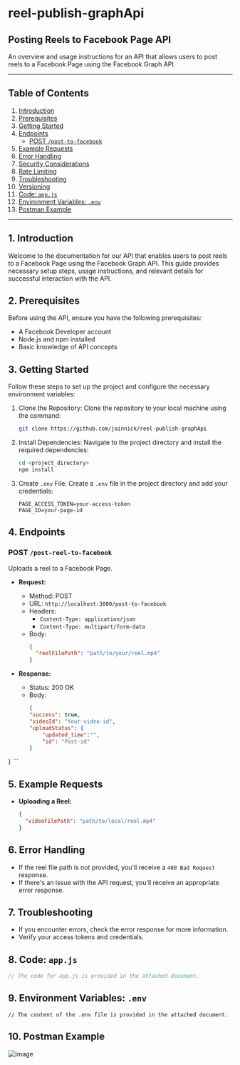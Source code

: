 # reel-publish-graphApi
## Posting Reels to Facebook Page API

An overview and usage instructions for an API that allows users to post reels to a Facebook Page using the Facebook Graph API.

---

## Table of Contents

1. [Introduction](#introduction)
2. [Prerequisites](#prerequisites)
3. [Getting Started](#getting-started)
4. [Endpoints](#endpoints)
   - [POST `/post-to-facebook`](#post-to-facebook)
5. [Example Requests](#example-requests)
6. [Error Handling](#error-handling)
7. [Security Considerations](#security-considerations)
8. [Rate Limiting](#rate-limiting)
9. [Troubleshooting](#troubleshooting)
10. [Versioning](#versioning)
11. [Code: `app.js`](#appjs)
12. [Environment Variables: `.env`](#env)
13. [Postman Example](#postman-example)

---

## 1. Introduction <a name="introduction"></a>

Welcome to the documentation for our API that enables users to post reels to a Facebook Page using the Facebook Graph API. This guide provides necessary setup steps, usage instructions, and relevant details for successful interaction with the API.

## 2. Prerequisites <a name="prerequisites"></a>

Before using the API, ensure you have the following prerequisites:

- A Facebook Developer account
- Node.js and npm installed
- Basic knowledge of API concepts

## 3. Getting Started <a name="getting-started"></a>

Follow these steps to set up the project and configure the necessary environment variables:

1. Clone the Repository:
   Clone the repository to your local machine using the command:
   ```bash
   git clone https://github.com/jainnick/reel-publish-graphApi
   ```

2. Install Dependencies:
   Navigate to the project directory and install the required dependencies:
   ```bash
   cd <project_directory>
   npm install
   ```

3. Create `.env` File:
   Create a `.env` file in the project directory and add your credentials:
   ```plaintext
   PAGE_ACCESS_TOKEN=your-access-token
   PAGE_ID=your-page-id
   ```

## 4. Endpoints <a name="endpoints"></a>

### POST `/post-reel-to-facebook` <a name="post-reel-to-facebook"></a>

Uploads a reel to a Facebook Page.

- **Request:**
  - Method: POST
  - URL: `http://localhost:3000/post-to-facebook`
  - Headers:
    - `Content-Type: application/json`
    - `Content-Type: multipart/form-data`
  - Body:
    ```json
    {
      "reelFilePath": "path/to/your/reel.mp4"
    }
    ```

- **Response:**
  - Status: 200 OK
  - Body:
    ```json
    {
    "success": true,
    "videoId": "Your-video-id",
    "uploadStatus": {
        "updated_time":"",
        "id": "Post-id"
    }
}
    ```

## 5. Example Requests <a name="example-requests"></a>

- **Uploading a Reel:**
  ```json
  {
    "videoFilePath": "path/to/local/reel.mp4"
  }
  ```

## 6. Error Handling <a name="error-handling"></a>

- If the reel file path is not provided, you'll receive a `400 Bad Request` response.
- If there's an issue with the API request, you'll receive an appropriate error response.

## 7. Troubleshooting <a name="troubleshooting"></a>

- If you encounter errors, check the error response for more information.
- Verify your access tokens and credentials.

## 8. Code: `app.js` <a name="appjs"></a>

```javascript
// The code for app.js is provided in the attached document.
```

## 9. Environment Variables: `.env` <a name="env"></a>

```plaintext
// The content of the .env file is provided in the attached document.
```

## 10. Postman Example <a name="postman-example"></a>

![image](https://github.com/jainnick/reel-publish-graphApi/assets/114552954/89c985cb-9b78-4707-9892-3379e61d1718)

